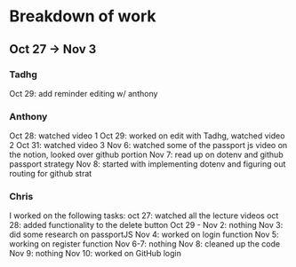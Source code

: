 # Breakdown of work

## Oct 27 -> Nov 3
### Tadhg
Oct 29: add reminder editing w/ anthony

### Anthony
Oct 28: watched video 1
Oct 29: worked on edit with Tadhg, watched video 2
Oct 31: watched video 3
Nov 6: watched some of the passport js video on the notion, looked over github portion
Nov 7: read up on dotenv and github passport strategy 
Nov 8: started with implementing dotenv and figuring out routing for github strat 

### Chris
I worked on the following tasks:
oct 27: watched all the lecture videos
oct 28: added functionality to the delete button
Oct 29 - Nov 2: nothing
Nov 3: did some research on passportJS
Nov 4: worked on login function
Nov 5: working on register function
Nov 6-7: nothing
Nov 8: cleaned up the code
Nov 9: nothing
Nov 10: worked on GitHub login
